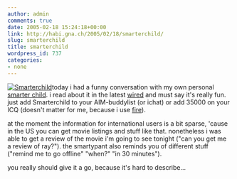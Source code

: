 ```yaml
---
author: admin
comments: true
date: 2005-02-18 15:24:18+00:00
link: http://habi.gna.ch/2005/02/18/smarterchild/
slug: smarterchild
title: smarterchild
wordpress_id: 737
categories:
- none
---
```



[![Smarterchild](http://habi.gna.ch/blog/images/smarterchild-tm.jpg)](http://habi.gna.ch/blog/images/smarterchild.jpg)today i had a funny conversation with my own personal [smarter child](http://smarterchild.colloquis.com/). i read about it in the latest [wired](http://www.wired.com/wired/) and must say it's really fun. just add Smarterchild to your AIM-buddylist (or ichat) or add 35000 on your ICQ (doesn't matter for me, because i use [fire](http://fire.sourceforge.net/)).
  
at the moment the information for international users is a bit sparse, 'cause in the US you can get movie listings and stuff like that. nonetheless i was able to get a review of the movie i'm going to see tonight ("can you get me a review of ray?"). the smartypant also reminds you of different stuff ("remind me to go offline" "when?" "in 30 minutes").
  
you really should give it a go, because it's hard to describe...

